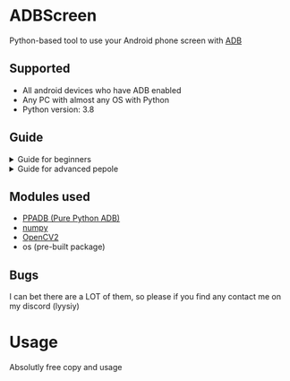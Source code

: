 # ADBScreen
Python-based tool to use your Android phone screen with [ADB](https://en.wikipedia.org/wiki/Android_Debug_Bridge)

## Supported
* All android devices who have ADB enabled 
* Any PC with almost any OS with Python
* Python version: 3.8


## Guide
<details>
<summary>Guide for beginners</summary>

1. Install python and add it to PATH
2. Install the zip with the code source
3. Type cmd in the path bar
4. Type this in `pip install -r requirements.txt`
5. Then type this `main.py`

</details>

<details>
<summary>Guide for advanced pepole</summary>

1. Install the package
2. Install the requirements using `pip install -r requirements.txt`
3. Execute `main.py`

</details>

## Modules used
* [PPADB (Pure Python ADB)](https://pypi.org/project/pure-python-adb/)
* [numpy](https://pypi.org/project/numpy/)
* [OpenCV2](https://pypi.org/project/opencv-python/)
* os (pre-built package)

## Bugs
I can bet there are a LOT of them, so please if you find any contact me on my discord (lyysiy)

# Usage
Absolutly free copy and usage
